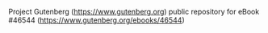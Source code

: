 Project Gutenberg (https://www.gutenberg.org) public repository for eBook #46544 (https://www.gutenberg.org/ebooks/46544)
